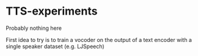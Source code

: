# TTS-experiments
Probably nothing here 

First idea to try is to train a vocoder on the output of a text encoder with a single speaker dataset (e.g. LJSpeech)

